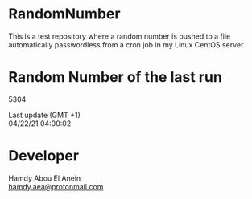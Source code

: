 # RandomNumber    
This is a test repository where a random number is pushed to a file automatically passwordless from a cron job in my Linux CentOS server    
# Random Number of the last run   
5304
      
Last update (GMT +1)    
04/22/21 04:00:02
# Developer    
Hamdy Abou El Anein   
hamdy.aea@protonmail.com
